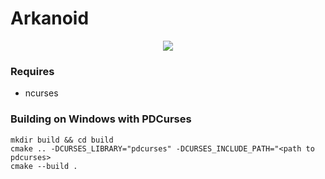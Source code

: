 # Arkanoid

<p align="center">
  <img src ="https://i.imgur.com/Ly6RPjS.png"/>
</p>

### Requires
- ncurses

### Building on Windows with PDCurses
```
mkdir build && cd build
cmake .. -DCURSES_LIBRARY="pdcurses" -DCURSES_INCLUDE_PATH="<path to pdcurses>
cmake --build .
```

